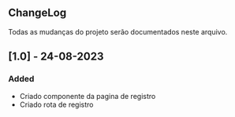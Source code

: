## ChangeLog

Todas as mudanças do projeto serão documentados neste arquivo.

## [1.0] - 24-08-2023 
### Added
- Criado componente da pagina de registro
- Criado rota de registro